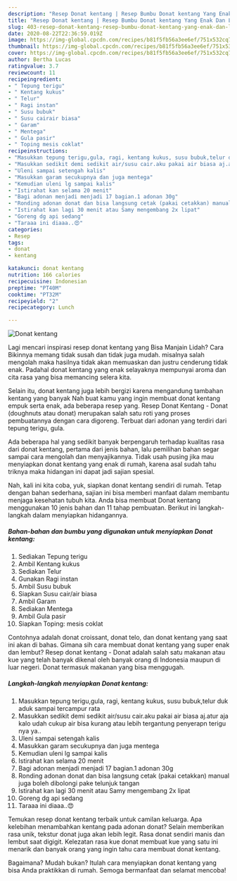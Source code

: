 ```yaml
---
description: "Resep Donat kentang | Resep Bumbu Donat kentang Yang Enak Dan Lezat"
title: "Resep Donat kentang | Resep Bumbu Donat kentang Yang Enak Dan Lezat"
slug: 403-resep-donat-kentang-resep-bumbu-donat-kentang-yang-enak-dan-lezat
date: 2020-08-22T22:36:59.019Z
image: https://img-global.cpcdn.com/recipes/b81f5fb56a3ee6ef/751x532cq70/donat-kentang-foto-resep-utama.jpg
thumbnail: https://img-global.cpcdn.com/recipes/b81f5fb56a3ee6ef/751x532cq70/donat-kentang-foto-resep-utama.jpg
cover: https://img-global.cpcdn.com/recipes/b81f5fb56a3ee6ef/751x532cq70/donat-kentang-foto-resep-utama.jpg
author: Bertha Lucas
ratingvalue: 3.7
reviewcount: 11
recipeingredient:
- " Tepung terigu"
- " Kentang kukus"
- " Telur"
- " Ragi instan"
- " Susu bubuk"
- " Susu cairair biasa"
- " Garam"
- " Mentega"
- " Gula pasir"
- " Toping mesis coklat"
recipeinstructions:
- "Masukkan tepung terigu,gula, ragi, kentang kukus, susu bubuk,telur duk aduk sampai tercampur rata"
- "Masukkan sedikit demi sedikit air/susu cair.aku pakai air biasa aj.atur aja kalo udah cukup air bisa kurang atau lebih tergantung penyerapn terigu nya ya.."
- "Uleni sampai setengah kalis"
- "Masukkan garam secukupnya dan juga mentega"
- "Kemudian uleni lg sampai kalis"
- "Istirahat kan selama 20 menit"
- "Bagi adonan menjadi menjadi 17 bagian.1 adonan 30g"
- "Ronding adonan donat dan bisa langsung cetak (pakai cetakkan) manual juga boleh dibolongi pake telunjuk tangan"
- "Istirahat kan lagi 30 menit atau Samy mengembang 2x lipat"
- "Goreng dg api sedang"
- "Taraaa ini diaaa..😍"
categories:
- Resep
tags:
- donat
- kentang

katakunci: donat kentang 
nutrition: 166 calories
recipecuisine: Indonesian
preptime: "PT40M"
cooktime: "PT32M"
recipeyield: "2"
recipecategory: Lunch

---
```



![Donat kentang](https://img-global.cpcdn.com/recipes/b81f5fb56a3ee6ef/751x532cq70/donat-kentang-foto-resep-utama.jpg)

Lagi mencari inspirasi resep donat kentang yang Bisa Manjain Lidah? Cara Bikinnya memang tidak susah dan tidak juga mudah. misalnya salah mengolah maka hasilnya tidak akan memuaskan dan justru cenderung tidak enak. Padahal donat kentang yang enak selayaknya mempunyai aroma dan cita rasa yang bisa memancing selera kita.

Selain itu, donat kentang juga lebih bergizi karena mengandung tambahan kentang yang banyak Nah buat kamu yang ingin membuat donat kentang empuk serta enak, ada beberapa resep yang. Resep Donat Kentang - Donat (doughnuts atau donat) merupakan salah satu roti yang proses pembuatannya dengan cara digoreng. Terbuat dari adonan yang terdiri dari tepung terigu, gula.

Ada beberapa hal yang sedikit banyak berpengaruh terhadap kualitas rasa dari donat kentang, pertama dari jenis bahan, lalu pemilihan bahan segar sampai cara mengolah dan menyajikannya. Tidak usah pusing jika mau menyiapkan donat kentang yang enak di rumah, karena asal sudah tahu triknya maka hidangan ini dapat jadi sajian spesial.


Nah, kali ini kita coba, yuk, siapkan donat kentang sendiri di rumah. Tetap dengan bahan sederhana, sajian ini bisa memberi manfaat dalam membantu menjaga kesehatan tubuh kita. Anda bisa membuat Donat kentang menggunakan 10 jenis bahan dan 11 tahap pembuatan. Berikut ini langkah-langkah dalam menyiapkan hidangannya.

<!--inarticleads1-->

##### Bahan-bahan dan bumbu yang digunakan untuk menyiapkan Donat kentang:

1. Sediakan  Tepung terigu
1. Ambil  Kentang kukus
1. Sediakan  Telur
1. Gunakan  Ragi instan
1. Ambil  Susu bubuk
1. Siapkan  Susu cair/air biasa
1. Ambil  Garam
1. Sediakan  Mentega
1. Ambil  Gula pasir
1. Siapkan  Toping: mesis coklat


Contohnya adalah donat croissant, donat telo, dan donat kentang yang saat ini akan di bahas. Gimana sih cara membuat donat kentang yang super enak dan lembut? Resep donat kentang - Donat adalah salah satu makanan atau kue yang telah banyak dikenal oleh banyak orang di Indonesia maupun di luar negeri. Donat termasuk makanan yang bisa menggugah. 

<!--inarticleads2-->

##### Langkah-langkah menyiapkan Donat kentang:

1. Masukkan tepung terigu,gula, ragi, kentang kukus, susu bubuk,telur duk aduk sampai tercampur rata
1. Masukkan sedikit demi sedikit air/susu cair.aku pakai air biasa aj.atur aja kalo udah cukup air bisa kurang atau lebih tergantung penyerapn terigu nya ya..
1. Uleni sampai setengah kalis
1. Masukkan garam secukupnya dan juga mentega
1. Kemudian uleni lg sampai kalis
1. Istirahat kan selama 20 menit
1. Bagi adonan menjadi menjadi 17 bagian.1 adonan 30g
1. Ronding adonan donat dan bisa langsung cetak (pakai cetakkan) manual juga boleh dibolongi pake telunjuk tangan
1. Istirahat kan lagi 30 menit atau Samy mengembang 2x lipat
1. Goreng dg api sedang
1. Taraaa ini diaaa..😍


Temukan resep donat kentang terbaik untuk camilan keluarga. Apa kelebihan menambahkan kentang pada adonan donat? Selain memberikan rasa unik, tekstur donat juga akan lebih legit. Rasa donat sendiri manis dan lembut saat digigit. Kelezatan rasa kue donat membuat kue yang satu ini menarik dan banyak orang yang ingin tahu cara membuat donat kentang. 

Bagaimana? Mudah bukan? Itulah cara menyiapkan donat kentang yang bisa Anda praktikkan di rumah. Semoga bermanfaat dan selamat mencoba!
